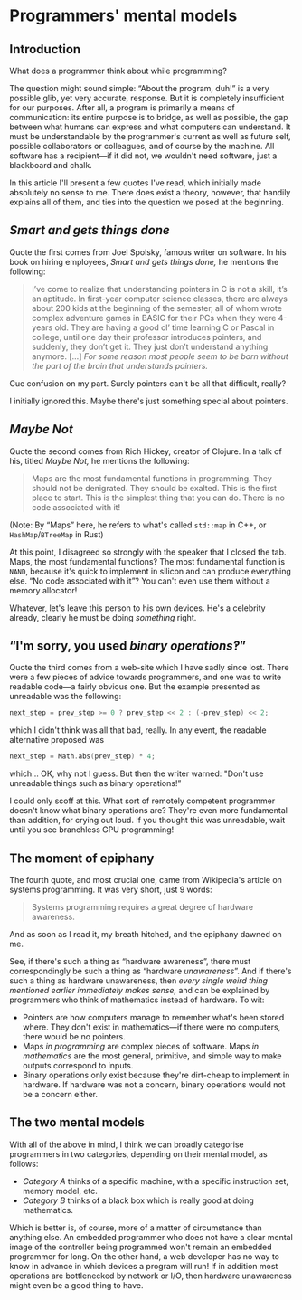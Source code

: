 # Programmers' mental models

## Introduction

What does a programmer think about while programming?

The question might sound simple: “About the program, duh!” is a very possible glib, yet very accurate, response. But it is completely insufficient for our purposes. After all, a program is primarily a means of communication: its entire purpose is to bridge, as well as possible, the gap between what humans can express and what computers can understand. It must be understandable by the programmer's current as well as future self, possible collaborators or colleagues, and of course by the machine. All software has a recipient—if it did not, we wouldn't need software, just a blackboard and chalk.

In this article I'll present a few quotes I've read, which initially made absolutely no sense to me. There does exist a theory, however, that handily explains all of them, and ties into the question we posed at the beginning.


## _Smart and gets things done_

Quote the first comes from Joel Spolsky, famous writer on software. In his book on hiring employees, _Smart and gets things done,_ he mentions the following:

> I’ve come to realize that understanding pointers in C is not a skill, it’s an aptitude. In first-year computer science classes, there are always about 200 kids at the beginning of the semester, all of whom wrote complex adventure games in BASIC for their PCs when they were 4-years old. They are having a good ol’ time learning C or Pascal in college, until one day their professor introduces pointers, and suddenly, they don’t get it. They just don’t understand anything anymore. […] _For some reason most people seem to be born without the part of the brain that understands pointers._

Cue confusion on my part. Surely pointers can't be all that difficult, really?

I initially ignored this. Maybe there's just something special about pointers.


## _Maybe Not_

Quote the second comes from Rich Hickey, creator of Clojure. In a talk of his, titled _Maybe Not,_ he mentions the following:

> Maps are the most fundamental functions in programming. They should not be denigrated. They should be exalted. This is the first place to start. This is the simplest thing that you can do. There is no code associated with it!

(Note: By “Maps” here, he refers to what's called `std::map` in C++, or `HashMap`/`BTreeMap` in Rust)

At this point, I disagreed so strongly with the speaker that I closed the tab. Maps, the most fundamental functions‽ The most fundamental function is `NAND`, because it's quick to implement in silicon and can produce everything else. “No code associated with it”‽ You can't even use them without a memory allocator!

Whatever, let's leave this person to his own devices. He's a celebrity already, clearly he must be doing _something_ right.


## “I'm sorry, you used _binary operations‽_”

Quote the third comes from a web-site which I have sadly since lost. There were a few pieces of advice towards programmers, and one was to write readable code—a fairly obvious one. But the example presented as unreadable was the following:

```c
next_step = prev_step >= 0 ? prev_step << 2 : (-prev_step) << 2;
```

which I didn't think was all that bad, really. In any event, the readable alternative proposed was 

```c
next_step = Math.abs(prev_step) * 4;
```

which… OK, why not I guess. But then the writer warned: "Don't use unreadable things such as binary operations!”

I could only scoff at this. What sort of remotely competent programmer doesn't know what binary operations are? They're even more fundamental than addition, for crying out loud. If you thought this was unreadable, wait until you see branchless GPU programming!


## The moment of epiphany

The fourth quote, and most crucial one, came from Wikipedia's article on systems programming. It was very short, just 9 words:

> Systems programming requires a great degree of hardware awareness.

And as soon as I read it, my breath hitched, and the epiphany dawned on me.

See, if there's such a thing as “hardware awareness”, there must correspondingly be such a thing as “hardware _unawareness_”. And if there's such a thing as hardware unawareness, then _every single weird thing mentioned earlier immediately makes sense,_ and can be explained by programmers who think of mathematics instead of hardware. To wit:

* Pointers are how computers manage to remember what's been stored where. They don't exist in mathematics—if there were no computers, there would be no pointers.
* Maps _in programming_ are complex pieces of software. Maps _in mathematics_ are the most general, primitive, and simple way to make outputs correspond to inputs. 
* Binary operations only exist because they're dirt-cheap to implement in hardware. If hardware was not a concern, binary operations would not be a concern either.


## The two mental models

With all of the above in mind, I think we can broadly categorise programmers in two categories, depending on their mental model, as follows:

* _Category A_ thinks of a specific machine, with a specific instruction set, memory model, etc.
* _Category B_ thinks of a black box which is really good at doing mathematics.

Which is better is, of course, more of a matter of circumstance than anything else. An embedded programmer who does not have a clear mental image of the controller being programmed won't remain an embedded programmer for long. On the other hand, a web developer has no way to know in advance in which devices a program will run! If in addition most operations are bottlenecked by network or I/O, then hardware unawareness might even be a good thing to have.
